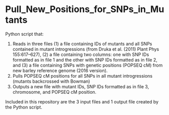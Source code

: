 # Pull_New_Positions_for_SNPs_in_Mutants

Python script that:
1) Reads in three files (1) a file containing IDs of mutants and all SNPs contained in mutant introgressions (from Druka et al. (2011) Plant Phys 155:617–627), (2) a file containing two columns: one with SNP IDs formatted as in file 1 and the other with SNP IDs formatted as in file 2, and (3) a file containing SNPs with genetic positions (POPSEQ cM) from new barley reference genome (2016 version). 
2) Pulls POPSEQ cM positions for all SNPs in all mutant introgressions (mutants backcrossed with Bowman)
3) Outputs a new file with mutant IDs, SNP IDs formatted as in file 3, chromosome, and POPSEQ cM position.

Included in this repository are the 3 input files and 1 output file created by the Python script.
